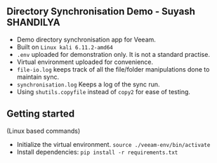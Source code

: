 ## Directory Synchronisation Demo - Suyash SHANDILYA

- Demo directory synchronisation app for Veeam.
- Built on `Linux kali 6.11.2-amd64`
- `.env` uploaded for demonstration only. It is not a standard practise.
- Virtual environment uploaded for convenience.
- `file-io.log` keeps track of all the file/folder manipulations done to maintain sync.
- `synchronisation.log` Keeps a log of the sync run.
- Using `shutils.copyfile` instead of `copy2` for ease of testing.

## Getting started

(Linux based commands)

- Initialize the virtual environment. `source ./veeam-env/bin/activate`
- Install dependencies: `pip install -r requirements.txt`